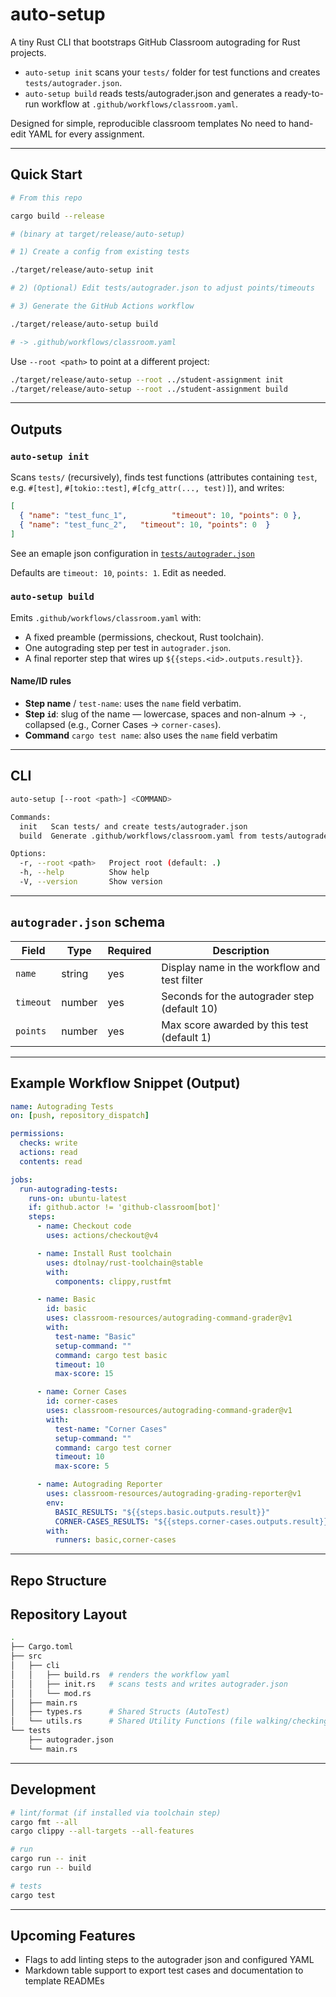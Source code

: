 # auto-setup

A tiny Rust CLI that bootstraps GitHub Classroom autograding for Rust projects.

- `auto-setup init` scans your `tests/` folder for test functions and creates `tests/autograder.json`.
- `auto-setup build` reads tests/autograder.json and generates a ready-to-run workflow at `.github/workflows/classroom.yaml`.

Designed for simple, reproducible classroom templates No need to hand-edit YAML for every assignment.

---

## Quick Start

```bash
# From this repo

cargo build --release

# (binary at target/release/auto-setup)

# 1) Create a config from existing tests

./target/release/auto-setup init

# 2) (Optional) Edit tests/autograder.json to adjust points/timeouts

# 3) Generate the GitHub Actions workflow

./target/release/auto-setup build

# -> .github/workflows/classroom.yaml
```

Use `--root <path>` to point at a different project:

```bash
./target/release/auto-setup --root ../student-assignment init
./target/release/auto-setup --root ../student-assignment build
```

---

## Outputs

### `auto-setup init`

Scans `tests/` (recursively), finds test functions (attributes containing `test`, e.g. `#[test]`, `#[tokio::test]`, `#[cfg_attr(..., test)]`), and writes:

```json
[
  { "name": "test_func_1",          "timeout": 10, "points": 0 },
  { "name": "test_func_2",   "timeout": 10, "points": 0  }
]
```

See an emaple json configuration in [`tests/autograder.json`](./tests/autograder.json)

Defaults are `timeout: 10`, `points: 1`. Edit as needed.

### `auto-setup build`

Emits `.github/workflows/classroom.yaml` with:

- A fixed preamble (permissions, checkout, Rust toolchain).
- One autograding step per test in `autograder.json`.
- A final reporter step that wires up `${{steps.<id>.outputs.result}}`.

#### Name/ID rules

- **Step name** / `test-name`: uses the `name` field verbatim.
- **Step `id`**: slug of the name — lowercase, spaces and non-alnum → `-`, collapsed (e.g., Corner Cases → `corner-cases`).
- **Command** `cargo test name`: also uses the `name` field verbatim

---

## CLI

```bash
auto-setup [--root <path>] <COMMAND>

Commands:
  init   Scan tests/ and create tests/autograder.json
  build  Generate .github/workflows/classroom.yaml from tests/autograder.json

Options:
  -r, --root <path>   Project root (default: .)
  -h, --help          Show help
  -V, --version       Show version
```

---

## `autograder.json` schema

| Field     | Type   | Required | Description                                  |
| --------- | ------ | -------- | -------------------------------------------- |
| `name`    | string | yes      | Display name in the workflow and test filter |
| `timeout` | number | yes      | Seconds for the autograder step (default 10) |
| `points`  | number | yes      | Max score awarded by this test (default 1)   |

---

## Example Workflow Snippet (Output)

```yaml
name: Autograding Tests
on: [push, repository_dispatch]

permissions:
  checks: write
  actions: read
  contents: read

jobs:
  run-autograding-tests:
    runs-on: ubuntu-latest
    if: github.actor != 'github-classroom[bot]'
    steps:
      - name: Checkout code
        uses: actions/checkout@v4

      - name: Install Rust toolchain
        uses: dtolnay/rust-toolchain@stable
        with:
          components: clippy,rustfmt

      - name: Basic
        id: basic
        uses: classroom-resources/autograding-command-grader@v1
        with:
          test-name: "Basic"
          setup-command: ""
          command: cargo test basic
          timeout: 10
          max-score: 15

      - name: Corner Cases
        id: corner-cases
        uses: classroom-resources/autograding-command-grader@v1
        with:
          test-name: "Corner Cases"
          setup-command: ""
          command: cargo test corner
          timeout: 10
          max-score: 5

      - name: Autograding Reporter
        uses: classroom-resources/autograding-grading-reporter@v1
        env:
          BASIC_RESULTS: "${{steps.basic.outputs.result}}"
          CORNER-CASES_RESULTS: "${{steps.corner-cases.outputs.result}}"
        with:
          runners: basic,corner-cases
```

---

## Repo Structure

## Repository Layout

```bash
.
├── Cargo.toml
├── src
│   ├── cli
│   │   ├── build.rs  # renders the workflow yaml
│   │   ├── init.rs   # scans tests and writes autograder.json
│   │   └── mod.rs    
│   ├── main.rs
│   ├── types.rs      # Shared Structs (AutoTest)
│   └── utils.rs      # Shared Utility Functions (file walking/checking)
└── tests
    ├── autograder.json
    └── main.rs
```

---

## Development

```bash
# lint/format (if installed via toolchain step)
cargo fmt --all
cargo clippy --all-targets --all-features

# run
cargo run -- init
cargo run -- build

# tests
cargo test
```

---

## Upcoming Features

- Flags to add linting steps to the autograder json and configured YAML
- Markdown table support to export test cases and documentation to template READMEs
